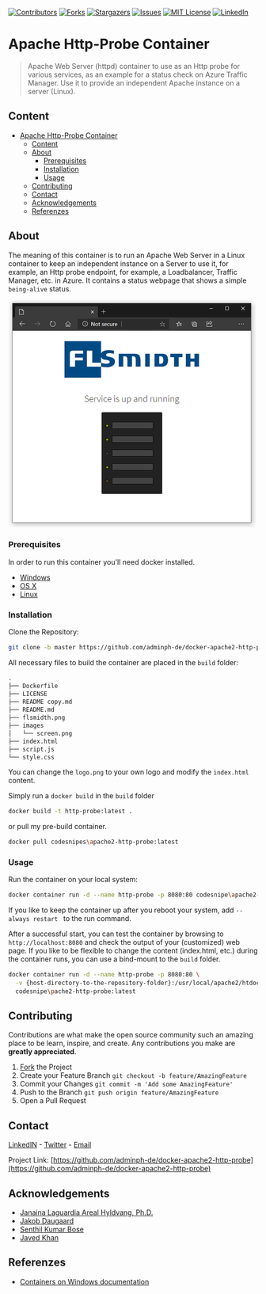 <!--
*** To avoid retyping too much info. Do a search and replace for the following:
*** adminph-de, docker-apache2-http-probe, N00ky2010, patrick.hayo@flsmidth.com
-->

[![Contributors][contributors-shield]][contributors-url]
[![Forks][forks-shield]][forks-url]
[![Stargazers][stars-shield]][stars-url]
[![Issues][issues-shield]][issues-url]
[![MIT License][license-shield]][license-url]
[![LinkedIn][linkedin-shield]][linkedin-url] 

# Apache Http-Probe Container

> Apache Web Server (httpd) container to use as an Http probe for various services, as an example for a status check on Azure Traffic Manager. Use it to provide an independent Apache instance on a server (Linux).

<!-- CONTENT -->
## Content

- [Apache Http-Probe Container](#apache-http-probe-container)
  - [Content](#content)
  - [About](#about)
    - [Prerequisites](#prerequisites)
    - [Installation](#installation)
    - [Usage](#usage)
  - [Contributing](#contributing)
  - [Contact](#contact)
  - [Acknowledgements](#acknowledgements)
  - [Referenzes](#referenzes)


<!-- ABOUT THE PROJECT  -->
## About

The meaning of this container is to run an Apache Web Server in a Linux container to keep an independent instance on a Server to use it, for example, an Http probe endpoint, for example, a Loadbalancer, Traffic Manager, etc. in Azure. It contains a status webpage that shows a simple ``being-alive`` status.

![screenshot]


<!-- PREREQUISITES  -->
### Prerequisites

In order to run this container you'll need docker installed.

* [Windows](https://docs.docker.com/windows/started)
* [OS X](https://docs.docker.com/mac/started/)
* [Linux](https://docs.docker.com/linux/started/)

<!-- INSTALLATION  -->
### Installation

Clone the Repository:
```bash
git clone -b master https://github.com/adminph-de/docker-apache2-http-probe.git 
```

All necessary files to build the container are placed in the ```build``` folder:
```
.
├── Dockerfile
├── LICENSE
├── README copy.md
├── README.md
├── flsmidth.png
├── images
│   └── screen.png
├── index.html
├── script.js
└── style.css
```

You can change the ``logo.png`` to your own logo and modify the ``index.html`` content.

Simply run a ``docker build`` in the ``build`` folder
```bash
docker build -t http-probe:latest .
```

or pull my pre-build container.
```bash
docker pull codesnipes\apache2-http-probe:latest
```

<!-- USAGE  -->
### Usage

Run the container on your local system:
```bash
docker container run -d --name http-probe -p 8080:80 codesnipe\apache2-http-probe:latest
```

If you like to keep the container up after you reboot your system, add ``--always restart `` to the run command.

After a successful start, you can test the container by browsing to ``http://localhost:8080`` and check
the output of your (customized) web page. If you like to be flexible to change the content (index.html, etc.)
during the container runs, you can use a bind-mount to the ``build`` folder.

```bash
docker container run -d --name http-probe -p 8080:80 \
  -v {host-directory-to-the-repository-folder}:/usr/local/apache2/htdocs \
  codesnipe\pache2-http-probe:latest
```


<!-- CONTRIBUTING  -->
## Contributing

Contributions are what make the open source community such an amazing place to be learn, inspire, and create. 
Any contributions you make are **greatly appreciated**.

1. [Fork](https://docs.github.com/en/enterprise/2.13/user/articles/fork-a-repo) the Project
2. Create your Feature Branch `git checkout -b feature/AmazingFeature`
3. Commit your Changes `git commit -m 'Add some AmazingFeature'`
4. Push to the Branch `git push origin feature/AmazingFeature`
5. Open a Pull Request


<!-- CONTACT -->
## Contact

[LinkedIN](https://www.linkedin.com/in/patrickhayo/?locale=en_US) - [Twitter](https://twitter.com/N00ky2010) - [Email](patrick.hayo@flsmidth.com)

Project Link: [https://github.com/adminph-de/docker-apache2-http-probe](https://github.com/adminph-de/docker-apache2-http-probe)


<!-- ACKNOWLAGEMENTS -->
## Acknowledgements

* [Janaina Laguardia Areal Hyldvang, Ph.D.](https://www.linkedin.com/in/janainahyldvang/)
* [Jakob Daugaard](https://www.linkedin.com/in/jakobdaugaard/?locale=en_US)
* [Senthil Kumar Bose](https://www.linkedin.com/in/senthil-kumar-bose-6900582/)
* [Javed Khan](https://www.linkedin.com/in/javed-khan-674863164/)


<!-- REFERENZES -->
## Referenzes

* [Containers on Windows documentation](https://docs.microsoft.com/en-us/virtualization/windowscontainers/)


<!-- MARKDOWN LINKS & IMAGES -->
<!-- https://www.markdownguide.org/basic-syntax/#reference-style-links -->
[bug-report]: https://github.com/adminph-de/docker-apache2-http-probe/issues
[Request Feature]:https://github.com/adminph-de/docker-apache2-http-probe/issues
[contributors-shield]: https://img.shields.io/github/contributors/adminph-de/docker-apache2-http-probe.svg?style=flat-square
[contributors-url]: https://github.com/adminph-de/docker-apache2-http-probe/graphs/contributors
[forks-shield]: https://img.shields.io/github/forks/adminph-de/docker-apache2-http-probe.svg?style=flat-square
[forks-url]: https://github.com/adminph-de/docker-apache2-http-probe/network/members
[stars-shield]: https://img.shields.io/github/stars/adminph-de/docker-apache2-http-probe?style=flat-square
[stars-url]: https://github.com/adminph-de/docker-apache2-http-probe/stargazers
[issues-shield]: https://img.shields.io/github/issues/adminph-de/docker-apache2-http-probe.svg?style=flat-square
[issues-url]: https://github.com/adminph-de/docker-apache2-http-probe/issues
[license-shield]: https://img.shields.io/github/license/adminph-de/docker-apache2-http-probe.svg?style=flat-square
[license-url]: https://github.com/adminph-de/docker-apache2-http-probe/blob/master/LICENSE
[linkedin-shield]: https://img.shields.io/badge/-LinkedIn-black.svg?style=flat-square&logo=linkedin&colorB=555
[linkedin-url]: https://www.linkedin.com/in/patrickhayo/?locale=en_US
[screenshot]: https://github.com/adminph-de/docker-apache2-http-probe/blob/74903e1d3da8910cb6d05497f9e3b6dd8ae29593/images/screen.png
